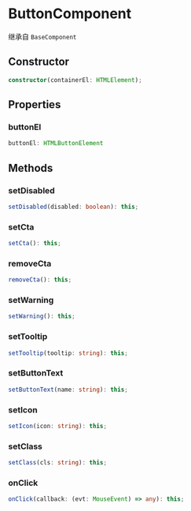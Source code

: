 <!--
 * @Author: haifeng.lu haifeng.lu@ly.com
 * @Date: 2022-08-23 11:37:51
 * @LastEditors: haifeng.lu
 * @LastEditTime: 2022-09-22 10:25:36
 * @Description: 
-->
# ButtonComponent

继承自 `BaseComponent`

## Constructor

```ts
constructor(containerEl: HTMLElement);
```

## Properties

### buttonEl

```ts
buttonEl: HTMLButtonElement
```

## Methods

### setDisabled

```ts
setDisabled(disabled: boolean): this;
```

### setCta

```ts
setCta(): this;
```

### removeCta

```ts
removeCta(): this;
```

### setWarning

```ts
setWarning(): this;
```

### setTooltip

```ts
setTooltip(tooltip: string): this;
```

### setButtonText

```ts
setButtonText(name: string): this;
```

### setIcon

```ts
setIcon(icon: string): this;
```

### setClass

```ts
setClass(cls: string): this;
```

### onClick

```ts
onClick(callback: (evt: MouseEvent) => any): this;
```
